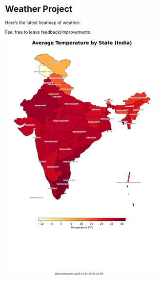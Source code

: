 # Weather Project

Here’s the latest heatmap of weather:

Feel free to leave feedback/improvements.

![India Heatmap](docs/assets/india_heatmap.png?v=05FB11)
